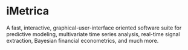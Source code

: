 # iMetrica
 A fast, interactive, graphical-user-interface oriented software suite for predictive modeling, multivariate time series analysis, real-time signal extraction, Bayesian financial econometrics, and much more.
